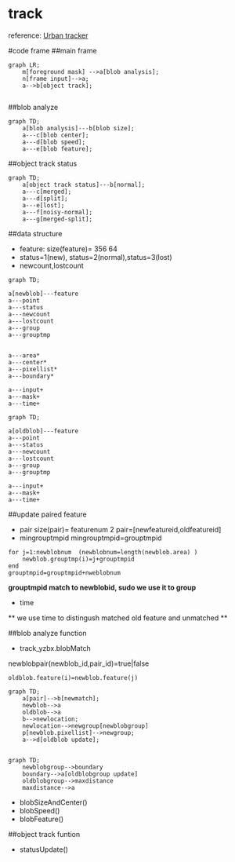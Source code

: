 # track

reference: [Urban tracker](http://blog.csdn.net/u010598445/article/details/46628991)

#code frame
##main frame

~~~mermaid
graph LR;
	m[foreground mask] -->a[blob analysis];
	n[frame input]-->a;
	a-->b[object track];
	
~~~
##blob analyze

~~~mermaid
graph TD;
	a[blob analysis]---b[blob size];
	a---c[blob center];
	a---d[blob speed];
	a---e[blob feature];
~~~
##object track status
~~~mermaid
graph TD;
	a[object track status]---b[normal];
	a---c[merged];
	a---d[split];
	a---e[lost];
	a---f[noisy-normal];
	a---g[merged-split];
~~~

##data structure
- feature:
size(feature)= 356 64
- status=1(new), status=2(normal),status=3(lost)
- newcount,lostcount


~~~mermaid
graph TD;

a[newblob]---feature
a---point
a---status
a---newcount
a---lostcount
a---group
a---grouptmp


a---area*
a---center*
a---pixellist*
a---boundary*

a---input+
a---mask+
a---time+

~~~


~~~mermaid
graph TD;

a[oldblob]---feature
a---point
a---status
a---newcount
a---lostcount
a---group
a---grouptmp

a---input+
a---mask+
a---time+

~~~

##update paired feature
- pair 
size(pair)= featurenum 2
pair=[newfeatureid,oldfeatureid]
- mingrouptmpid
mingrouptmpid=grouptmpid

```
for j=1:newblobnum	(newblobnum=length(newblob.area) )
	newblob.grouptmp(i)=j+grouptmpid
end
grouptmpid=grouptmpid+nweblobnum
```

**grouptmpid match to newblobid, sudo we use it to group**

- time

** we use time to distingush matched old feature and unmatched **


##blob analyze function
- track_yzbx.blobMatch

newblobpair(newblob_id,pair_id)=true|false

```
oldblob.feature(i)=newblob.feature(j)
```

~~~mermaid
graph TD;
	a[pair]-->b[newmatch];
	newblob-->a
	oldblob-->a
	b-->newlocation;
	newlocation-->newgroup[newblobgroup]
	p[newblob.pixellist]-->newgroup;
	a-->d[oldblob update];
	
~~~


~~~mermaid
graph TD;
	newblobgroup-->boundary
	boundary-->a[oldblobgroup update]
	oldblobgroup-->maxdistance
	maxdistance-->a
~~~
- blobSizeAndCenter()
- blobSpeed()
- blobFeature()

##object track funtion

- statusUpdate()


